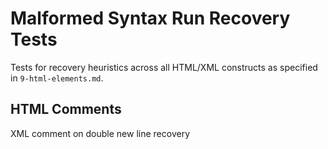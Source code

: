 # Malformed Syntax Run Recovery Tests

Tests for recovery heuristics across all HTML/XML constructs as specified in `9-html-elements.md`.

## HTML Comments

XML comment on double new line recovery
<!-- unclosed
1   2        3
@1 HTMLCommentOpen|ErrorUnbalancedToken
@2 HTMLCommentContent|ErrorUnbalancedToken " unclosed"
@3 NewLine

More
@1 InlineText "More"
<-- EOF

XML comment on new line - no recovery
<!-- unclosed
1   2
@1 HTMLCommentOpen|ErrorUnbalancedToken
@2 HTMLCommentContent " unclosed\nMore"
More
<-- EOF

## XML Processing Instructions

Newline recovery
<?xml unclosed
1    2
@1 XMLProcessingInstructionOpen|ErrorUnbalancedToken
@2 XMLProcessingInstructionOpen|ErrorUnbalancedToken " unclosed"
<-- EOF

XML instruction: no recovery
<?xml unclosed <-- EOF
1
@1 XMLProcessingInstructionOpen|ErrorUnbalancedToken

> malformed close recovery
<?xml unclosed >
1
@1 XMLProcessingInstructionOpen|ErrorUnbalancedToken

<-- EOF

## CDATA Sections

Double newline recovery
<![CDATA[ unclosed
1
@1 HTMLCDataOpen|ErrorUnbalancedToken

<-- EOF

< recovery
<![CDATA[ unclosed
1
@1 HTMLCDataOpen|ErrorUnbalancedToken
<-- EOF

> malformed close recovery
<![CDATA[ unclosed >
1
@1 HTMLCDataOpen|ErrorUnbalancedToken

<-- EOF

## DOCTYPE

Newline recovery
<!DOCTYPE unclosed
1
@1 HTMLDocTypeOpen|ErrorUnbalancedToken
<-- EOF

< recovery
<!DOCTYPE unclosed
1
@1 HTMLDocTypeOpen|ErrorUnbalancedToken
<-- EOF

## Opening Tags

Double newline recovery (basic)
<div attr="value"
1
@1 HTMLTagOpen|ErrorUnbalancedToken
<-- EOF

< recovery during attributes
<div attr="value" other
1
@1 HTMLTagOpen|ErrorUnbalancedToken
<-- EOF

## Quoted Attribute Values

Double newline in quoted value
<div attr="unclosed
1
@1 HTMLTagOpen|ErrorUnbalancedToken
<-- EOF

< in quoted value
<div attr="unclosed
1
@1 HTMLTagOpen|ErrorUnbalancedToken
<-- EOF

> in quoted value
<div attr="unclosed >
1
@1 HTMLTagOpen|ErrorUnbalancedToken
<-- EOF

EOF in quoted value (no synthetic quote)
<div attr="unclosed
1
@1 HTMLTagOpen|ErrorUnbalancedToken
<-- EOF

## Raw Text Elements

Double newline recovery in script
<script>
unclosed
1
@1 HTMLRawText
<-- EOF

< recovery in style (not closing tag)
<style>
unclosed
1
@1 HTMLRawText
<-- EOF

## Edge Cases

Self-closing tag (should not error)
<br/>
12 3
@1 HTMLTagOpen
@2 HTMLTagName
@3 HTMLTagSelfClosing

Properly closed tag (should not error)
<div>content</div>
12  34      5 6
@1 HTMLTagOpen
@2 HTMLTagName
@3 HTMLTagClose
@4 InlineText
@5 HTMLTagOpen
@6 HTMLTagName
<-- EOF
<div a="1" b="2" c
1
@1 HTMLTagOpen|ErrorUnbalancedToken
<-- EOF

Closing tag with newline before > (error)
</div
>
12
@1 HTMLTagOpen|ErrorUnbalancedToken
@2 NewLine
<-- EOF
